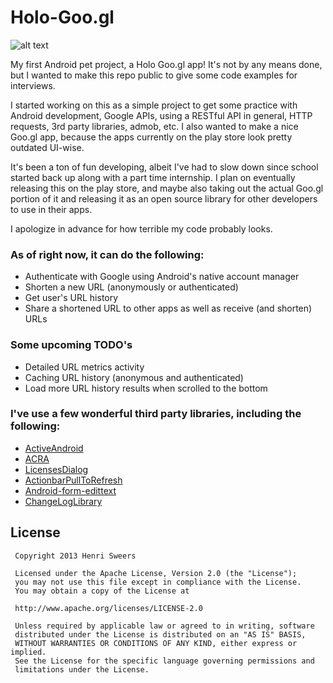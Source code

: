 Holo-Goo.gl
===========

![alt text](https://raw.github.com/pandanomic/Holo-Goo.gl/master/src/main/res/drawable-xxhdpi/ic_launcher.png "Holo Goo.gl")

My first Android pet project, a Holo Goo.gl app! It's not by any means done, but I wanted to make this repo public to give some code examples for interviews.

I started working on this as a simple project to get some practice with Android development, Google APIs, using a RESTful API in general, HTTP requests, 3rd party libraries, admob, etc. I also wanted to make a nice Goo.gl app, because the apps currently on the play store look pretty outdated UI-wise.

It's been a ton of fun developing, albeit I've had to slow down since school started back up along with a part time internship. I plan on eventually releasing this on the play store, and maybe also taking out the actual Goo.gl portion of it and releasing it as an open source library for other developers to use in their apps.

I apologize in advance for how terrible my code probably looks.

### As of right now, it can do the following: 
* Authenticate with Google using Android's native account manager
* Shorten a new URL (anonymously or authenticated)
* Get user's URL history
* Share a shortened URL to other apps as well as receive (and shorten) URLs

### Some upcoming TODO's
* Detailed URL metrics activity
* Caching URL history (anonymous and authenticated)
* Load more URL history results when scrolled to the bottom

### I've use a few wonderful third party libraries, including the following:
* [ActiveAndroid](https://github.com/pardom/ActiveAndroid)
* [ACRA](https://github.com/ACRA/acra)
* [LicensesDialog](https://github.com/PSDev/LicensesDialog)
* [ActionbarPullToRefresh](https://github.com/chrisbanes/ActionBar-PullToRefresh)
* [Android-form-edittext](https://github.com/vekexasia/android-form-edittext)
* [ChangeLogLibrary](https://github.com/gabrielemariotti/changeloglib)

## License

     Copyright 2013 Henri Sweers
     
     Licensed under the Apache License, Version 2.0 (the "License");
     you may not use this file except in compliance with the License.
     You may obtain a copy of the License at
     
     http://www.apache.org/licenses/LICENSE-2.0
     
     Unless required by applicable law or agreed to in writing, software
     distributed under the License is distributed on an "AS IS" BASIS,
     WITHOUT WARRANTIES OR CONDITIONS OF ANY KIND, either express or implied.
     See the License for the specific language governing permissions and
     limitations under the License.
